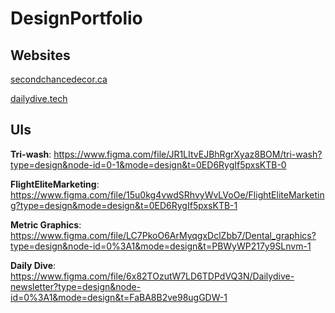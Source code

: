 # DesignPortfolio

## Websites
[secondchancedecor.ca
](https://www.secondchancedecor.ca/)

[dailydive.tech
](https://dailydive.tech/)
## UIs

**Tri-wash**: https://www.figma.com/file/JR1LItvEJBhRgrXyaz8BOM/tri-wash?type=design&node-id=0-1&mode=design&t=0ED6RygIf5pxsKTB-0

**FlightEliteMarketing**: https://www.figma.com/file/15u0kg4vwdSRhvyWvLVoOe/FlightEliteMarketing?type=design&mode=design&t=0ED6RygIf5pxsKTB-1

**Metric Graphics**: https://www.figma.com/file/LC7PkoO6ArMyqgxDclZbb7/Dental_graphics?type=design&node-id=0%3A1&mode=design&t=PBWyWP217y9SLnvm-1

**Daily Dive**: https://www.figma.com/file/6x82TOzutW7LD6TDPdVQ3N/Dailydive-newsletter?type=design&node-id=0%3A1&mode=design&t=FaBA8B2ve98ugGDW-1


